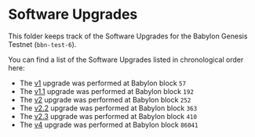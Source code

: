 # Software Upgrades

This folder keeps track of the Software Upgrades for the Babylon Genesis Testnet
(`bbn-test-6`).

You can find a list of the Software Upgrades listed in chronological order here:

- The [v1](./v1/README.md) upgrade was performed at Babylon block `57`
- The [v1.1](./v1.1/README.md) upgrade was performed at Babylon block `192`
- The [v2](./v2/README.md) upgrade was performed at Babylon block `252`
- The [v2.2](./v2.2/README.md) upgrade was performed at Babylon block `363`
- The [v2.3](./v2.3/README.md) upgrade was performed at Babylon block `410`
- The [v4](./v4/README.md) upgrade was performed at Babylon block `86041`
